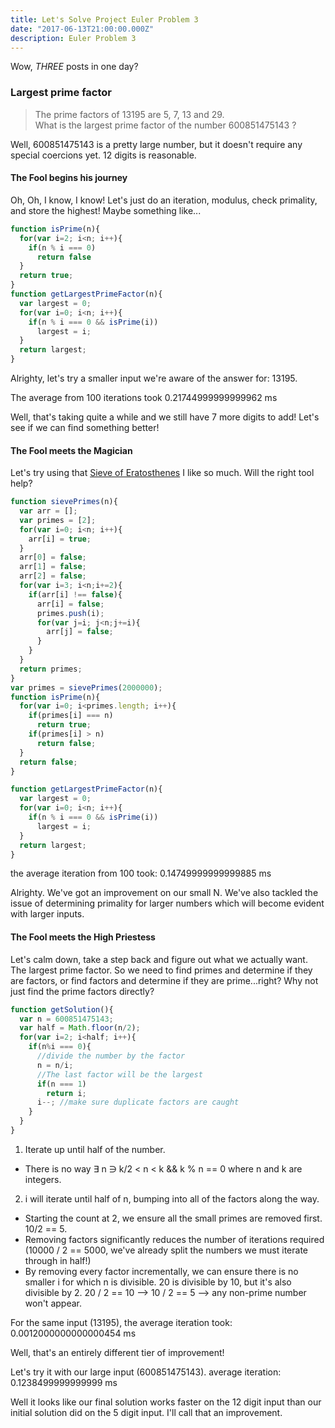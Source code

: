```yaml
---
title: Let's Solve Project Euler Problem 3
date: "2017-06-13T21:00:00.000Z"
description: Euler Problem 3
---
```

Wow, *THREE* posts in one day?

### Largest prime factor
>The prime factors of 13195 are 5, 7, 13 and 29.<br/>
>What is the largest prime factor of the number 600851475143 ?

Well, 600851475143 is a pretty large number, but it doesn't require any special coercions yet. 12 digits is reasonable.

#### The Fool begins his journey
Oh, Oh, I know, I know! Let's just do an iteration, modulus, check primality, and store the highest! Maybe something like...

```javascript
function isPrime(n){
  for(var i=2; i<n; i++){
    if(n % i === 0)
      return false
  }
  return true;
}
function getLargestPrimeFactor(n){
  var largest = 0;
  for(var i=0; i<n; i++){
    if(n % i === 0 && isPrime(i))
      largest = i;
  }
  return largest;
}
```

Alrighty, let's try a smaller input we're aware of the answer for: 13195.

The average from 100 iterations took
0.21744999999999962 ms

Well, that's taking quite a while and we still have 7 more digits to add! Let's see if we can find something better!

#### The Fool meets the Magician
Let's try using that [Sieve of Eratosthenes](https://en.wikipedia.org/wiki/Sieve_of_Eratosthenes) I like so much. Will the right tool help?

```javascript
function sievePrimes(n){
  var arr = [];
  var primes = [2];
  for(var i=0; i<n; i++){
    arr[i] = true;
  }
  arr[0] = false;
  arr[1] = false;
  arr[2] = false;
  for(var i=3; i<n;i+=2){
    if(arr[i] !== false){
      arr[i] = false;
      primes.push(i);
      for(var j=i; j<n;j+=i){
        arr[j] = false;
      }
    }
  }    
  return primes;
}
var primes = sievePrimes(2000000);
function isPrime(n){
  for(var i=0; i<primes.length; i++){
    if(primes[i] === n)
      return true;
    if(primes[i] > n)
      return false;
  }
  return false;
}

function getLargestPrimeFactor(n){
  var largest = 0;
  for(var i=0; i<n; i++){
    if(n % i === 0 && isPrime(i))
      largest = i;
  }
  return largest;
}
```

the average iteration from 100 took:
0.14749999999999885 ms

Alrighty. We've got an improvement on our small N. We've also tackled the issue of determining primality for larger numbers which will become evident with larger inputs.

#### The Fool meets the High Priestess
Let's calm down, take a step back and figure out what we actually want.
The largest prime factor. So we need to find primes and determine if they are factors, or find factors and determine if they are prime...right?
Why not just find the prime factors directly?

```javascript
function getSolution(){
  var n = 600851475143;
  var half = Math.floor(n/2);
  for(var i=2; i<half; i++){
    if(n%i === 0){
      //divide the number by the factor
      n = n/i;
      //The last factor will be the largest
      if(n === 1)
        return i;
      i--; //make sure duplicate factors are caught
    }
  }
}
```

1. Iterate up until half of the number.
  * There is no way ∃ n ∋ k/2 < n < k && k % n == 0 where n and k are integers.
2. i will iterate until half of n, bumping into all of the factors along the way.
  * Starting the count at 2, we ensure all the small primes are removed first. 10/2 == 5.
  * Removing factors significantly reduces the number of iterations required (10000 / 2 == 5000, we've already split the numbers we must iterate through in half!)
  * By removing every factor incrementally, we can ensure there is no smaller i for which n is divisible. 20 is divisible by 10, but it's also divisible by 2. 20 / 2 == 10 --> 10 / 2 == 5 --> any non-prime number won't appear.

For the same input (13195), the average iteration took:
0.0012000000000000454 ms

Well, that's an entirely different tier of improvement!

Let's try it with our large input (600851475143).
average iteration:
0.1238499999999999 ms

Well it looks like our final solution works faster on the 12 digit input than our initial solution did on the 5 digit input. I'll call that an improvement.
